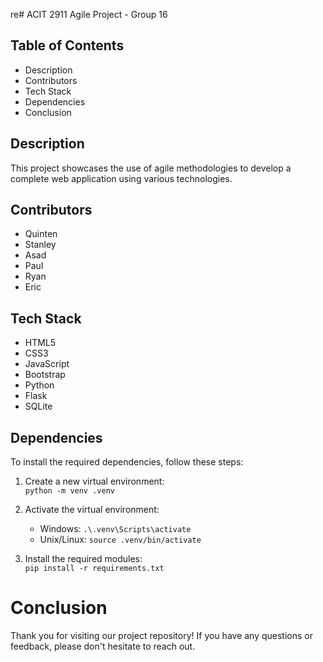 re# ACIT 2911 Agile Project - Group 16

## Table of Contents
- Description
- Contributors
- Tech Stack
- Dependencies
- Conclusion

## Description
This project showcases the use of agile methodologies to develop a complete web application using various technologies.

## Contributors
- Quinten
- Stanley
- Asad
- Paul
- Ryan
- Eric

## Tech Stack
- HTML5
- CSS3
- JavaScript
- Bootstrap
- Python
- Flask
- SQLite

## Dependencies
To install the required dependencies, follow these steps:

1. Create a new virtual environment:  
    `python -m venv .venv`

2. Activate the virtual environment:    
    - Windows: `.\.venv\Scripts\activate`
    - Unix/Linux: `source .venv/bin/activate`

3. Install the required modules:  
    `pip install -r requirements.txt`

# Conclusion
Thank you for visiting our project repository! If you have any questions or feedback, please don't hesitate to reach out.
